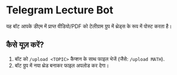 # Telegram Lecture Bot  

यह बॉट आपके डीएम में प्राप्त वीडियो/PDF को टेलीग्राम ग्रुप में थ्रेड्स के रूप में पोस्ट करता है।  

## कैसे यूज़ करें?  
1. बॉट को `/upload <TOPIC>` कैप्शन के साथ फाइल भेजें (जैसे: `/upload MATH`).  
2. बॉट ग्रुप में नया थ्रेड बनाकर फाइल अपलोड कर देगा।
